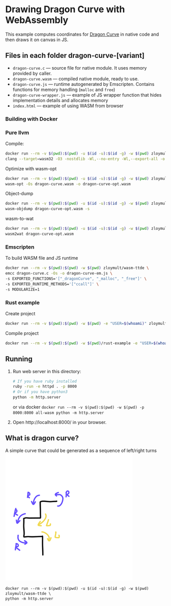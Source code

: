 # Drawing Dragon Curve with WebAssembly

This example computes coordinates for [Dragon Curve](https://en.wikipedia.org/wiki/Dragon_curve) in native code and then draws it on canvas in JS.

## Files in each folder dragon-curve-[variant]

- `dragon-curve.c` — source file for native module. It uses memory provided by caller.
- `dragon-curve.wasm` — compiled native module, ready to use.
- `dragon-curve.js` — runtime autogenerated by Emscripten. Contains functions for memory handling (`malloc` and `free`)
- `dragon-curve-wrapper.js` — example of JS wrapper function that hides implementation details and allocates memory
- `index.html` — example of using WASM from browser

### Building with Docker

### Pure llvm

Compile:

```sh
docker run --rm -v $(pwd):$(pwd) -u $(id -u):$(id -g) -w $(pwd) zloymult/wasm-ttde \
clang --target=wasm32 -O3 -nostdlib -Wl,--no-entry -Wl,--export-all -o dragon-curve.wasm dragon-curve.c
```

Optimize with wasm-opt

```sh
docker run --rm -v $(pwd):$(pwd) -u $(id -u):$(id -g) -w $(pwd) zloymult/wasm-ttde \
wasm-opt -Os dragon-curve.wasm -o dragon-curve-opt.wasm
```

Object-dump

```sh
docker run --rm -v $(pwd):$(pwd) -u $(id -u):$(id -g) -w $(pwd) zloymult/wasm-ttde \
wasm-objdump dragon-curve-opt.wasm -s
```

wasm-to-wat

```sh
docker run --rm -v $(pwd):$(pwd) -u $(id -u):$(id -g) -w $(pwd) zloymult/wasm-ttde \
wasm2wat dragon-curve-opt.wasm
```

### Emscripten

To build WASM file and JS runtime

```sh
docker run --rm -v $(pwd):$(pwd) -w $(pwd) zloymult/wasm-ttde \
emcc dragon-curve.c -Os -o dragon-curve-em.js \
-s EXPORTED_FUNCTIONS='["_dragonCurve", "_malloc", "_free"]' \
-s EXPORTED_RUNTIME_METHODS='["ccall"]' \
-s MODULARIZE=1
```

### Rust example

Create project

```sh
docker run --rm -v $(pwd):$(pwd) -w $(pwd) -e "USER=$(whoami)" zloymult/wasm-ttde wasm-pack new rust-example
```

Compile project

```sh
docker run --rm -v $(pwd):$(pwd) -w $(pwd)/rust-example -e "USER=$(whoami)" zloymult/wasm-ttde wasm-pack build --release --target web
```

## Running

1.  Run web server in this directory:

    ```sh
    # If you have ruby installed
    ruby -run -e httpd . -p 8000
    # Or if you have python3
    python -m http.server
    ```

    or via docker
    `docker run --rm -v $(pwd):$(pwd) -w $(pwd) -p 8000:8000 all-wasm python -m http.server`

2.  Open http://localhost:8000/ in your browser.

## What is dragon curve?

A simple curve that could be generated as a sequence of left/right turns
![Dragon Curve generation](dc.svg)

```
docker run --rm -v $(pwd):$(pwd) -u $(id -u):$(id -g) -w $(pwd) zloymult/wasm-ttde \
python -m http.server
```
